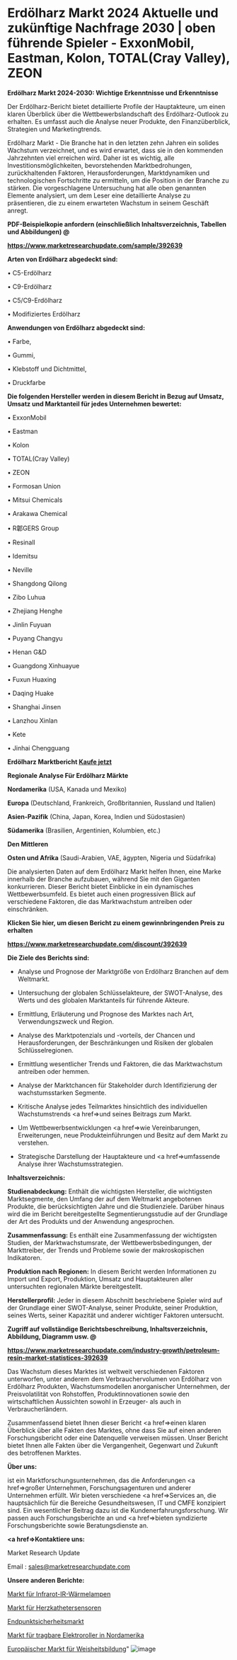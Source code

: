 # Erdölharz Markt 2024 Aktuelle und zukünftige Nachfrage 2030 | oben führende Spieler - ExxonMobil, Eastman, Kolon, TOTAL(Cray Valley), ZEON

<strong>Erdölharz Markt 2024-2030: Wichtige Erkenntnisse und Erkenntnisse</strong>

Der Erdölharz-Bericht bietet detaillierte Profile der Hauptakteure, um einen klaren Überblick über die Wettbewerbslandschaft des Erdölharz-Outlook zu erhalten. Es umfasst auch die Analyse neuer Produkte, den Finanzüberblick, Strategien und Marketingtrends.

Erdölharz Markt - Die Branche hat in den letzten zehn Jahren ein solides Wachstum verzeichnet, und es wird erwartet, dass sie in den kommenden Jahrzehnten viel erreichen wird. Daher ist es wichtig, alle Investitionsmöglichkeiten, bevorstehenden Marktbedrohungen, zurückhaltenden Faktoren, Herausforderungen, Marktdynamiken und technologischen Fortschritte zu ermitteln, um die Position in der Branche zu stärken. Die vorgeschlagene Untersuchung hat alle oben genannten Elemente analysiert, um dem Leser eine detaillierte Analyse zu präsentieren, die zu einem erwarteten Wachstum in seinem Geschäft anregt.



<strong><b>PDF-Beispielkopie anfordern (einschließlich Inhaltsverzeichnis, Tabellen und Abbildungen) @ </b></strong>

<strong><a href=https://www.marketresearchupdate.com/sample/392639>

<strong>https://www.marketresearchupdate.com/sample/392639</u></a></strong></strong>



<strong>Arten von Erdölharz abgedeckt sind:</strong>

• C5-Erdölharz

• C9-Erdölharz

• C5/C9-Erdölharz

• Modifiziertes Erdölharz



<strong>Anwendungen von Erdölharz abgedeckt sind:</strong>

• Farbe,

• Gummi,

• Klebstoff und Dichtmittel,

• Druckfarbe



<strong>Die folgenden Hersteller werden in diesem Bericht in Bezug auf Umsatz, Umsatz und Marktanteil für jedes Unternehmen bewertet:</strong>

• ExxonMobil

• Eastman

• Kolon

• TOTAL(Cray Valley)

• ZEON

• Formosan Union

• Mitsui Chemicals

• Arakawa Chemical

• R郼GERS Group

• Resinall

• Idemitsu

• Neville

• Shangdong Qilong

• Zibo Luhua

• Zhejiang Henghe

• Jinlin Fuyuan

• Puyang Changyu

• Henan G&D

• Guangdong Xinhuayue

• Fuxun Huaxing

• Daqing Huake

• Shanghai Jinsen

• Lanzhou Xinlan

• Kete

• Jinhai Chengguang



<strong>Erdölharz Marktbericht <a href=https://www.marketresearchupdate.com/buynow/392639>Kaufe jetzt</a></strong>



<strong>Regionale Analyse Für Erdölharz Märkte</strong>



<strong>Nordamerika</strong> (USA, Kanada und Mexiko)



<strong>Europa</strong> (Deutschland, Frankreich, Großbritannien, Russland und Italien)



<strong>Asien-Pazifik</strong> (China, Japan, Korea, Indien und Südostasien)



<strong>Südamerika</strong> (Brasilien, Argentinien, Kolumbien, etc.)



<strong>Den Mittleren</strong> 

<strong>Osten und Afrika</strong> (Saudi-Arabien, VAE, ägypten, Nigeria und Südafrika)

Die analysierten Daten auf dem Erdölharz Markt helfen Ihnen, eine Marke innerhalb der Branche aufzubauen, während Sie mit den Giganten konkurrieren. Dieser Bericht bietet Einblicke in ein dynamisches Wettbewerbsumfeld. Es bietet auch einen progressiven Blick auf verschiedene Faktoren, die das Marktwachstum antreiben oder einschränken.



<strong>Klicken Sie hier, um diesen Bericht zu einem gewinnbringenden Preis zu erhalten
</strong>

<strong><a href=https://www.marketresearchupdate.com/discount/392639>https://www.marketresearchupdate.com/discount/392639</b></u></strong></a>



<strong>Die Ziele des Berichts sind:</strong>

- Analyse und Prognose der Marktgröße von Erdölharz Branchen auf dem Weltmarkt.

- Untersuchung der globalen Schlüsselakteure, der SWOT-Analyse, des Werts und des globalen Marktanteils für führende Akteure.

- Ermittlung, Erläuterung und Prognose des Marktes nach Art, Verwendungszweck und Region.

- Analyse des Marktpotenzials und -vorteils, der Chancen und Herausforderungen, der Beschränkungen und Risiken der globalen Schlüsselregionen.

- Ermittlung wesentlicher Trends und Faktoren, die das Marktwachstum antreiben oder hemmen.

- Analyse der Marktchancen für Stakeholder durch Identifizierung der wachstumsstarken Segmente.

- Kritische Analyse jedes Teilmarktes hinsichtlich des individuellen Wachstumstrends <a href=>und</a> seines Beitrags zum Markt.

- Um Wettbewerbsentwicklungen <a href=>wie</a> Vereinbarungen, Erweiterungen, neue Produkteinführungen und Besitz auf dem Markt zu verstehen.

- Strategische Darstellung der Hauptakteure und <a href=>umfas</a>sende Analyse ihrer Wachstumsstrategien.



<strong>Inhaltsverzeichnis:</strong>



<strong>Studienabdeckung:</strong> Enthält die wichtigsten Hersteller, die wichtigsten Marktsegmente, den Umfang der auf dem Weltmarkt angebotenen Produkte, die berücksichtigten Jahre und die Studienziele. Darüber hinaus wird die im Bericht bereitgestellte Segmentierungsstudie auf der Grundlage der Art des Produkts und der Anwendung angesprochen.



<strong>Zusammenfassung:</strong> Es enthält eine Zusammenfassung der wichtigsten Studien, der Marktwachstumsrate, der Wettbewerbsbedingungen, der Markttreiber, der Trends und Probleme sowie der makroskopischen Indikatoren.



<strong>Produktion nach Regionen:</strong> In diesem Bericht werden Informationen zu Import und Export, Produktion, Umsatz und Hauptakteuren aller untersuchten regionalen Märkte bereitgestellt.



<strong>Herstellerprofil:</strong> Jeder in diesem Abschnitt beschriebene Spieler wird auf der Grundlage einer SWOT-Analyse, seiner Produkte, seiner Produktion, seines Werts, seiner Kapazität und anderer wichtiger Faktoren untersucht.



<strong><b>Zugriff auf vollständige Berichtsbeschreibung, Inhaltsverzeichnis, Abbildung, Diagramm usw. @ </b></strong>

<strong><a href=https://www.marketresearchupdate.com/industry-growth/petroleum-resin-market-statistices-392639>https://www.marketresearchupdate.com/industry-growth/petroleum-resin-market-statistices-392639</a></strong>

Das Wachstum dieses Marktes ist weltweit verschiedenen Faktoren unterworfen, unter anderem dem Verbrauchervolumen von Erdölharz von Erdölharz Produkten, Wachstumsmodellen anorganischer Unternehmen, der Preisvolatilität von Rohstoffen, Produktinnovationen sowie den wirtschaftlichen Aussichten sowohl in Erzeuger- als auch in Verbraucherländern.

Zusammenfassend bietet Ihnen dieser Bericht <a href=>einen</a> klaren Überblick über alle Fakten des Marktes, ohne dass Sie auf einen anderen Forschungsbericht oder eine Datenquelle verweisen müssen. Unser Bericht bietet Ihnen alle Fakten über die Vergangenheit, Gegenwart und Zukunft des betroffenen Marktes.



<strong>Über uns:</strong>

 ist ein Marktforschungsunternehmen, das die Anforderungen <a href=>großer</a> Unternehmen, Forschungsagenturen und anderer Unternehmen erfüllt. Wir bieten verschiedene <a href=>Services</a> an, die hauptsächlich für die Bereiche Gesundheitswesen, IT und CMFE konzipiert sind. Ein wesentlicher Beitrag dazu ist die Kundenerfahrungsforschung. Wir passen auch Forschungsberichte an und <a href=>bieten</a> syndizierte Forschungsberichte sowie Beratungsdienste an.



<strong><a href=>Kontaktiere uns:</a></strong>

Market Research Update

Email : sales@marketresearchupdate.com



<strong>Unsere anderen Berichte:</strong>

<a href=https://www.linkedin.com/pulse/infrared-ir-heat-lamps-market-has-huge-growth-industry>Markt für Infrarot-IR-Wärmelampen</a>

<a href=https://www.linkedin.com/pulse/cardiac-catheter-sensors-market-2023-analysis-growth-drivers>Markt für Herzkathetersensoren</a>

<a href=https://www.linkedin.com/pulse/endpoint-security-market-size-emerging-trends>Endpunktsicherheitsmarkt</a>

<a href=https://www.linkedin.com/pulse/north-america-portable-electric-scooter-market>Markt für tragbare Elektroroller in Nordamerika</a>

<a href=https://www.linkedin.com/pulse/europe-wisdom-education-market-2023-pointing-g4e4f/>Europäischer Markt für Weisheitsbildung</a>"
![image](https://github.com/Gayatrikarjule/Market-Analysis-361/assets/97346546/02aeb3b1-8894-47ac-ad60-795bd836e2d3)
